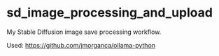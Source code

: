 # sd_image_processing_and_upload

My Stable Diffusion image save processing workflow.




Used: https://github.com/jmorganca/ollama-python


